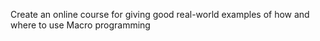 Create an online course for giving good real-world examples of how and where to use Macro programming